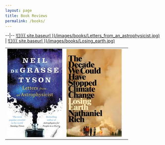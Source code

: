 ```yaml
---
layout: page
title: Book Reviews
permalink: /books/
---
```


--|--
[![]({{ site.baseurl }}/images/books/Letters_from_an_astrophysicist.jpg)](https://itacdonev.github.io/ML-Stories/books/markdown/2020/01/16/BR-Letters-from-an-Astrophysicist.html) | [![]({{ site.baseurl }}/images/books/Losing_earth.jpg)](https://itacdonev.github.io/ML-Stories/books/markdown/2020/02/15/BR-Losing-Earth.html)


<style>
table, td {
  border: 0px;
}
</style>

<table id = "table">
  <tr>
    <td><img src="../images/books/Letters_from_an_astrophysicist.jpg" alt="Letters from an Astrophysicist"></td>
    <td><img src="../images/books/Losing_earth.jpg" alt="Losing Earth"><td>
</table>